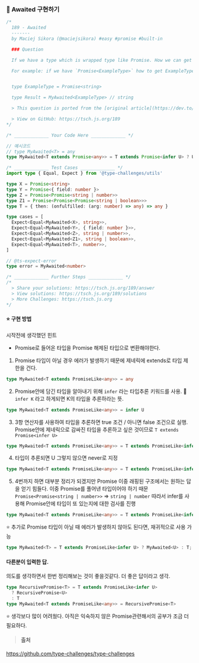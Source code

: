 ### 📌 Awaited 구현하기

```ts
/*
  189 - Awaited
  -------
  by Maciej Sikora (@maciejsikora) #easy #promise #built-in

  ### Question

  If we have a type which is wrapped type like Promise. How we can get a type which is inside the wrapped type?

  For example: if we have `Promise<ExampleType>` how to get ExampleType?


  type ExampleType = Promise<string>

  type Result = MyAwaited<ExampleType> // string

  > This question is ported from the [original article](https://dev.to/macsikora/advanced-typescript-exercises-question-1-45k4) by [@maciejsikora](https://github.com/maciejsikora)

  > View on GitHub: https://tsch.js.org/189
*/

/* _____________ Your Code Here _____________ */

// 예시코드
// type MyAwaited<T> = any
type MyAwaited<T extends Promise<any>> = T extends Promise<infer U> ? U extends Promise<infer K> ? K : U : never;

/* _____________ Test Cases _____________ */
import type { Equal, Expect } from '@type-challenges/utils'

type X = Promise<string>
type Y = Promise<{ field: number }>
type Z = Promise<Promise<string | number>>
type Z1 = Promise<Promise<Promise<string | boolean>>>
type T = { then: (onfulfilled: (arg: number) => any) => any }

type cases = [
  Expect<Equal<MyAwaited<X>, string>>,
  Expect<Equal<MyAwaited<Y>, { field: number }>>,
  Expect<Equal<MyAwaited<Z>, string | number>>,
  Expect<Equal<MyAwaited<Z1>, string | boolean>>,
  Expect<Equal<MyAwaited<T>, number>>,
]

// @ts-expect-error
type error = MyAwaited<number>

/* _____________ Further Steps _____________ */
/*
  > Share your solutions: https://tsch.js.org/189/answer
  > View solutions: https://tsch.js.org/189/solutions
  > More Challenges: https://tsch.js.org
*/

```

#### ⭐️ 구현 방법

시작전에 생각했던 힌트

- Promise로 들어온 타입을 Promise 해제된 타입으로 변환해야한다.

1. Promise 타입이 아닐 경우 에러가 발생하기 때문에 제네릭에 extends로 타입 제한을 건다.

```ts
type MyAwaited<T extends PromiseLike<any>> = any
```

2. Promise안에 담긴 타입을 알아내기 위해 `infer` 라는 타입추론 키워드를 사용.
📍 `infer K` 라고 하게되면 K의 타입을 추론하라는 뜻.

```ts
type MyAwaited<T extends PromiseLike<any>> = infer U
```

3. 3항 연산자를 사용하여 타입을 추론하면 true 조건 / 아니면 false 조건으로 실행.
Promise안에 제네릭으로 감싸진 타입을 추론하고 싶은 것이므로 `T extends Promise<infer U>`

```ts
type MyAwaited<T extends PromiseLike<any>> = T extends PromiseLike<infer U> ? ... : ...
```

4. 타입이 추론되면 U 그렇지 않으면 never로 지정

```ts
type MyAwaited<T extends PromiseLike<any>> = T extends PromiseLike<infer U> ? U : never
```

5. 4번까지 하면 대부분 정리가 되겠지만 Promise 이중 래핑된 구조에서는 원하는 답을 얻기 힘들다. 이중 Promise를 풀어낸 타입이어야 하기 때문
`Promise<Promise<string | number>>` => `string | number`
따라서 infer를 사용해 Promise안에 타입이 또 있는지에 대한 검사를 진행

```ts
type MyAwaited<T extends PromiseLike<any>> = T extends PromiseLike<infer U> ? U extends PromiseLike<infer K> ? MyAwaited<U> : U : never;
```

⭐️ 추가로 Promise 타입이 아닐 때 에러가 발생하지 않아도 된다면, 재귀적으로 사용 가능
```ts
type MyAwaited<T> = T extends PromiseLike<infer U> ? MyAwaited<U> : T;
```

#### 다른분이 입력한 답.

의도를 생각하면서 한번 정리해보는 것이 좋을것같다.
더 좋은 답이라고 생각.

```ts
type RecursivePromise<T> = T extends PromiseLike<infer U>
  ? RecursivePromise<U>
  : T
type MyAwaited<T extends PromiseLike<any>> = RecursivePromise<T>
```

⭐️ 생각보다 많이 어려웠다. 아직은 익숙하지 않은 Promise관련해서의 공부가 조금 더 필요하다.

>#### 출처
https://github.com/type-challenges/type-challenges